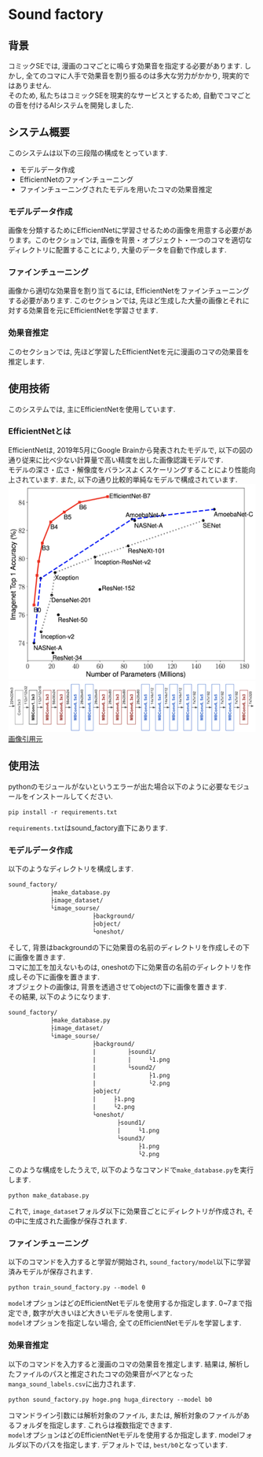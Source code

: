 # Sound factory

## 背景

コミックSEでは, 漫画のコマごとに鳴らす効果音を指定する必要があります. 
しかし, 全てのコマに人手で効果音を割り振るのは多大な労力がかかり, 現実的ではありません.  
そのため, 私たちはコミックSEを現実的なサービスとするため, 自動でコマごとの音を付けるAIシステムを開発しました.  

## システム概要

このシステムは以下の三段階の構成をとっています.

* モデルデータ作成
* EfficientNetのファインチューニング
* ファインチューニングされたモデルを用いたコマの効果音推定

### モデルデータ作成

画像を分類するためにEfficientNetに学習させるための画像を用意する必要があります。このセクションでは, 画像を背景・オブジェクト・一つのコマを適切なディレクトリに配置することにより, 大量のデータを自動で作成します. 

### ファインチューニング

画像から適切な効果音を割り当てるには, EfficientNetをファインチューニングする必要があります. このセクションでは, 先ほど生成した大量の画像とそれに対する効果音を元にEfficientNetを学習させます. 

### 効果音推定

このセクションでは, 先ほど学習したEfficientNetを元に漫画のコマの効果音を推定します. 

## 使用技術

このシステムでは, 主にEfficientNetを使用しています. 

### EfficientNetとは

EfficientNetは, 2019年5月にGoogle Brainから発表されたモデルで, 以下の図の通り従来に比べ少ない計算量で高い精度を出した画像認識モデルです.  
モデルの深さ・広さ・解像度をバランスよくスケーリングすることにより性能向上されています. 
また, 以下の通り比較的単純なモデルで構成されています. 
<img src="https://github.com/jphacks/C_2008/blob/master/sound_factory/resources/image1.png">
<img src="https://github.com/jphacks/C_2008/blob/master/sound_factory/resources/image2.png">
[画像引用元](https://ai.googleblog.com/2019/05/efficientnet-improving-accuracy-and.html)


## 使用法

pythonのモジュールがないというエラーが出た場合以下のように必要なモジュールをインストールしてください. 

```
pip install -r requirements.txt
```

`requirements.txt`はsound_factory直下にあります. 

### モデルデータ作成

以下のようなディレクトリを構成します. 

```
sound_factory/
            ├make_database.py
            ├image_dataset/
            └image_sourse/
                        ├background/
                        ├object/
                        └oneshot/
```

そして, 背景はbackgroundの下に効果音の名前のディレクトリを作成しその下に画像を置きます.  
コマに加工を加えないものは, oneshotの下に効果音の名前のディレクトリを作成しその下に画像を置きます.  
オブジェクトの画像は, 背景を透過させてobjectの下に画像を置きます.  
その結果, 以下のようになります. 

```
sound_factory/
            ├make_database.py
            ├image_dataset/
            └image_sourse/
                        ├background/
                        |         ├sound1/
                        |         |     └1.png
                        |         └sound2/
                        |               ├1.png
                        |               └2.png
                        ├object/
                        |     ├1.png
                        |     └2.png
                        └oneshot/
                               ├sound1/
                               |     └1.png
                               └sound3/
                                     ├1.png
                                     └2.png
```

このような構成をしたうえで, 以下のようなコマンドで`make_database.py`を実行します.

```
python make_database.py
```

これで, `image_dataset`フォルダ以下に効果音ごとにディレクトリが作成され, その中に生成された画像が保存されます. 

### ファインチューニング

以下のコマンドを入力すると学習が開始され, `sound_factory/model`以下に学習済みモデルが保存されます. 

```
python train_sound_factory.py --model 0
```

`model`オプションはどのEfficientNetモデルを使用するか指定します. 0~7まで指定でき, 数字が大きいほど大きいモデルを使用します.  
`model`オプションを指定しない場合, 全てのEfficientNetモデルを学習します. 

### 効果音推定

以下のコマンドを入力すると漫画のコマの効果音を推定します. 結果は, 解析したファイルのパスと推定されたコマの効果音がペアとなった`manga_sound_labels.csv`に出力されます. 

```
python sound_factory.py hoge.png huga_directory --model b0
```

コマンドライン引数には解析対象のファイル, または, 解析対象のファイルがあるフォルダを指定します. これらは複数指定できます.  
`model`オプションはどのEfficientNetモデルを使用するか指定します. modelフォルダ以下のパスを指定します. デフォルトでは, `best/b0`となっています. 